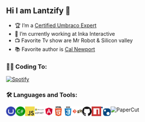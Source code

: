 ## Hi I am Lantzify 👋
- 🏆 I’m a [Certified Umbraco Expert](https://umbraco.com/training/certified-developers/developer/?id=3fa27864-30f2-42b0-a18c-14a9cf01ea08)
- 💼 I’m currently working at Inka Interactive
- 📺 Favorite Tv show are Mr Robot & Silicon valley
- 📚 Favorite author is [Cal Newport](https://www.calnewport.com/)


### 👨‍💻 Coding To:
[![Spotify](https://novatorem-sooty-mu.vercel.app/api/spotify)](https://open.spotify.com/user/f9qykj3762zinobahz6vb6hn0)

### 🛠 Languages and Tools:
<img align="left" alt="Umbraco" width="26px" src="https://raw.githubusercontent.com/github/explore/d5238c8069e3ab6783a456dd7ddcd708c3281d18/topics/umbraco/umbraco.png">
<img align="left" alt="C#" width="26px" src="https://raw.githubusercontent.com/github/explore/80688e429a7d4ef2fca1e82350fe8e3517d3494d/topics/csharp/csharp.png">
<img align="left" alt="JavaScript" width="26px" src="https://raw.githubusercontent.com/github/explore/80688e429a7d4ef2fca1e82350fe8e3517d3494d/topics/javascript/javascript.png" />
<img align="left" alt="ASP.NET" width="26px" src="https://raw.githubusercontent.com/github/explore/80688e429a7d4ef2fca1e82350fe8e3517d3494d/topics/aspnet/aspnet.png">
<img align="left" alt="Angular" width="26px" src="https://raw.githubusercontent.com/github/explore/80688e429a7d4ef2fca1e82350fe8e3517d3494d/topics/angular/angular.png">
<img align="left" alt="HTML5" width="26px" src="https://raw.githubusercontent.com/github/explore/80688e429a7d4ef2fca1e82350fe8e3517d3494d/topics/html/html.png" />
<img align="left" alt="CSS3" width="26px" src="https://raw.githubusercontent.com/github/explore/80688e429a7d4ef2fca1e82350fe8e3517d3494d/topics/css/css.png" />
<img align="left" alt="Git" width="26px" src="https://raw.githubusercontent.com/github/explore/80688e429a7d4ef2fca1e82350fe8e3517d3494d/topics/git/git.png" />
<img align="left" alt="GitHub" width="26px" src="https://raw.githubusercontent.com/github/explore/78df643247d429f6cc873026c0622819ad797942/topics/github/github.png" />
<img align="left" alt="NPM" width="26px" src="https://raw.githubusercontent.com/github/explore/80688e429a7d4ef2fca1e82350fe8e3517d3494d/topics/npm/npm.png" />
<img align="left" alt="NuGet" width="26px" src="https://raw.githubusercontent.com/github/explore/80688e429a7d4ef2fca1e82350fe8e3517d3494d/topics/nuget/nuget.png" />
<img align="left" alt="PaperCut" width="116px" src="https://raw.githubusercontent.com/ChangemakerStudios/Papercut/develop/graphics/PapercutLogo.png" />
